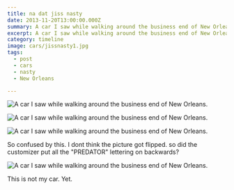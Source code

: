 ```yaml
---
title: na dat jiss nasty
date: 2013-11-20T13:00:00.000Z
summary: A car I saw while walking around the business end of New Orleans.
excerpt: A car I saw while walking around the business end of New Orleans.
category: timeline
image: cars/jissnasty1.jpg
tags:
  - post
  - cars
  - nasty
  - New Orleans

---
```


![A car I saw while walking around the business end of New Orleans.](/static/img/timeline/cars/jissnasty1.jpg "A car I saw while walking around the business end of New Orleans.")

![A car I saw while walking around the business end of New Orleans.](/static/img/timeline/cars/jissnasty2.jpg "A car I saw while walking around the business end of New Orleans.")

![A car I saw while walking around the business end of New Orleans.](/static/img/timeline/cars/jissnasty3.jpg "A car I saw while walking around the business end of New Orleans.")
<figcaption>So confused by this. I dont think the picture got flipped. so did the customizer put all the "PREDATOR" lettering on backwards?</figcaption>

![A car I saw while walking around the business end of New Orleans.](/static/img/timeline/cars/jissnasty4.jpg "A car I saw while walking around the business end of New Orleans.")

This is not my car. Yet.